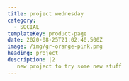 ```yaml
---
title: project wednesday
category:
  - SOCIAL
templateKey: product-page
date: 2020-08-25T21:02:40.500Z
image: /img/gr-orange-pink.png
heading: project
description: |2
   new project to try some new stuff
---
```


